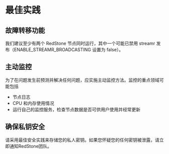 # 最佳实践

## 故障转移功能

我们建议至少有两个 RedStone 节点同时运行，其中一个可能已禁用 streamr 发布（ENABLE_STREAMR_BROADCASTING 设置为 false）。

## 主动监控

为了在问题发生前预测并解决任何问题，应实施主动监控方法。监控的重点领域可能包括

- 节点日志
- CPU 和内存使用情况
- 运行自己的监控服务，检查节点数据是否可供用户使用并经常更新

## 确保私钥安全

请采用最佳安全实践来存储您的私人密钥。如果您怀疑您的任何密钥被泄露，请立即通知RedStone团队。
